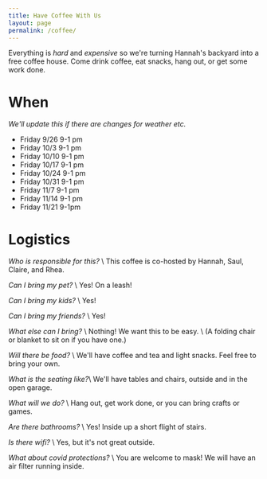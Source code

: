 ```yaml
---
title: Have Coffee With Us
layout: page
permalink: /coffee/
---
```


Everything is *hard* and *expensive* so we're turning Hannah's backyard into a free coffee house. Come drink coffee, eat snacks, hang out, or get some work done.

# When
*We'll update this if there are changes for weather etc.*

* Friday 9/26 9-1 pm
* Friday 10/3 9-1 pm
* Friday 10/10 9-1 pm
* Friday 10/17 9-1 pm
* Friday 10/24 9-1 pm
* Friday 10/31 9-1 pm
* Friday 11/7 9-1 pm
* Friday 11/14 9-1 pm
* Friday 11/21 9-1pm

# Logistics
*Who is responsible for this?* \\
This coffee is co-hosted by Hannah, Saul, Claire, and Rhea.

*Can I bring my pet?* \\
Yes! On a leash!

*Can I bring my kids?* \\
Yes!

*Can I bring my friends?* \\
Yes!

*What else can I bring?* \\
Nothing! We want this to be easy. \\
(A folding chair or blanket to sit on if you have one.)

*Will there be food?* \\
We'll have coffee and tea and light snacks. Feel free to bring your own.

*What is the seating like?*\\
We'll have tables and chairs, outside and in the open garage.

*What will we do?* \\
Hang out, get work done, or you can bring crafts or games.

*Are there bathrooms?* \\
Yes! Inside up a short flight of stairs.

*Is there wifi?* \\
Yes, but it's not great outside.

*What about covid protections?* \\
You are welcome to mask! We will have an air filter running inside.

